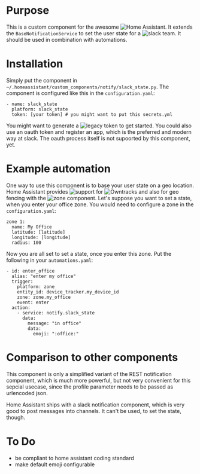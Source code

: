 # Purpose

This is a custom component for the awesome ![Home Assistant](https://home-assistant.io). It extends the `BaseNotificationService` to set the user state for a ![slack team](https://slack.com). It should be used in combination with automations.

# Installation

Simply put the component in `~/.homeassistant/custom_components/notify/slack_state.py`. The component is configured like this in the `configuration.yaml`:

```
- name: slack_state
  platform: slack_state
  token: [your token] # you might want to put this secrets.yml
```

You might want to generate a ![legacy token](https://api.slack.com/custom-integrations/legacy-tokens) to get started. You could also use an oauth token and register an app, which is the preferred and modern way at slack. The oauth process itself is not supoorted by this component, yet.

# Example automation

One way to use this component is to base your user state on a geo location. Home Assistant provides ![support](https://home-assistant.io/components/device_tracker.owntracks/) for ![Owntracks](http://owntracks.org/) and also for geo fencing with the ![zone component](https://home-assistant.io/components/zone/). Let's suppose you want to set a state, when you enter your office zone. You would need to configure a zone in the `configuration.yaml`:

```
zone 1:
  name: My Office
  latitude: [latitude]
  longitude: [longitude]
  radius: 100
```

Now you are all set to set a state, once you enter this zone. Put the following
in your `automations.yaml`:

```
- id: enter_office
  alias: "enter my office"
  trigger:
    platform: zone
    entity_id: device_tracker.my_device_id
    zone: zone.my_office
    event: enter
  action:
    - service: notify.slack_state
      data:
        message: "in office"
        data: 
          emoji: ":office:"
```

# Comparison to other components

This component is only a simplified variant of the REST notification component, which is much more powerful, but not very convenient for this sepcial usecase, since the profile parameter needs to be passed as urlencoded json.

Home Assistant ships with a slack notification component, which is very good to post messages into channels. It can't be used, to set the state, though.

# To Do

* be compliant to home assistant coding standard
* make default emoji configurable

